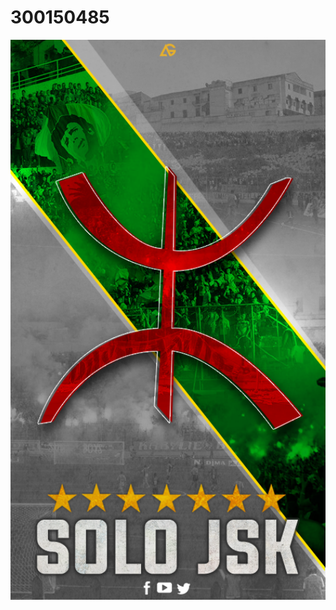 # 300150485

<img src="images/Wallpaper_JSK.png" alt="photo de la jskabyylie" width="100%" height="50%">

